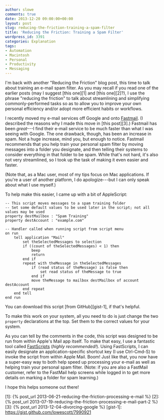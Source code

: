```yaml
---
author: slowe
comments: true
date: 2013-12-20 09:00:00+00:00
layout: post
slug: reducing-the-friction-training-a-spam-filter
title: 'Reducing the Friction: Training a Spam Filter'
wordpress_id: 3391
categories: Explanation
tags:
- Automation
- Macintosh
- Personal
- Productivity
- Messaging
---
```


I'm back with another "Reducing the Friction" blog post, this time to talk about training an e-mail spam filter. As you may recall if you read one of the earlier posts (may I suggest [this one][1] and [this one][2]?), I use the phrase "reducing the friction" to talk about streamlining and simplifying commonly-performed tasks so as to allow you to improve your own personal efficiency and/or adopt more efficient habits or workflows.

I recently moved my e-mail services off Google and onto [Fastmail](http://www.fastmail.fm/). (I described the reasons why I made this move in [this post][3].) Fastmail has been _great_---I find their e-mail service to be much faster than what I was seeing with Google. The one drawback, though, has been an increase in spam. Not a huge increase, mind you, but enough to notice. Fastmail recommends that you help train your personal spam filter by moving messages into a folder you designate, and then telling their systems to consider everything in that folder to be spam. While that's not hard, it's also not very streamlined, so I took up the task of making it even easier and faster.

(Note that, as a Mac user, most of my tips focus on Mac applications. If you're a user of another platform, I do apologize---but I can only speak about what I use myself.)

To help make this easier, I came up with a bit of AppleScript:

``` applescript
-- This script moves messages to a spam training folder
-- Set some default values to be used later in the script; not all values may be used
property destMailbox : "Spam Training"
property destAccount : "example.com"

-- Handler called when running script from script menu
on run
    tell application "Mail"
        set theSelectedMessages to selection
        if ((count of theSelectedMessages) < 1) then
            beep
            return
        end if
        repeat with theMessage in theSelectedMessages
            if (read status of theMessage) is false then
                set read status of theMessage to true
            end if
            move theMessage to mailbox destMailbox of account destAccount
        end repeat
    end tell
end run
```

You can download this script [from GitHub][gist-1], if that's helpful.

To make this work on your system, all you need to do is just change the two `property` declarations at the top. Set them to the correct values for your system.

As you can tell by the comments in the code, this script was designed to be run from within Apple's Mail app itself. To make that easy, I use a fantastic tool called [FastScripts](http://www.red-sweater.com/fastscripts/) (_highly recommended!_). Using FastScripts, I can easily designate an application-specific shortcut key (I use Ctrl-Cmd-S) to invoke the script from within Apple Mail. Boom! Just like that, you now have a super-easy way to both help speed up processing your e-mail as well as helping train your personal spam filter. (Note: if you are also a FastMail customer, refer to the FastMail help screens while logged in to get more details on marking a folder for spam learning.)

I hope this helps someone out there!

[1]: {% post_url 2013-06-21-reducing-the-friction-processing-e-mail %}
[2]: {% post_url 2013-07-19-reducing-the-friction-processing-e-mail-part-2 %}
[3]: {% post_url 2013-12-04-divorcing-google %}
[gist-1]: https://gist.github.com/lowescott/7990921
